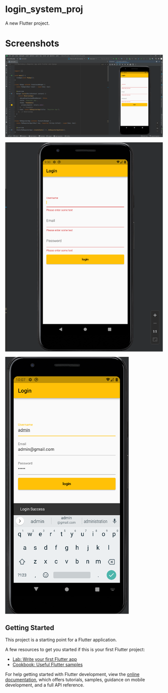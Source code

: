 # login_system_proj

A new Flutter project.

# Screenshots

![!MobileLoginProject](./readme-pics/MobileLoginProject.png)

![!AppUI](./readme-pics/AppUI.png)

![!LoginSucces](./readme-pics/LoginSucces.png)

## Getting Started

This project is a starting point for a Flutter application.

A few resources to get you started if this is your first Flutter project:

- [Lab: Write your first Flutter app](https://docs.flutter.dev/get-started/codelab)
- [Cookbook: Useful Flutter samples](https://docs.flutter.dev/cookbook)

For help getting started with Flutter development, view the
[online documentation](https://docs.flutter.dev/), which offers tutorials,
samples, guidance on mobile development, and a full API reference.
